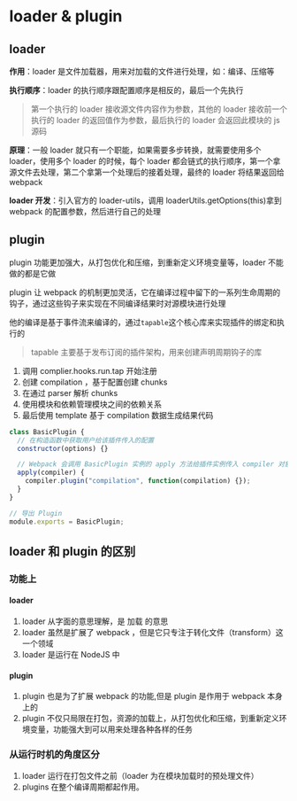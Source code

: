 # loader & plugin

## loader

<!-- loader 是文件加载器，能够加载资源文件，并对文件进行一些处理，例如：编译、压缩等
最终一起打包到指定文件中
处理一个文件可以使用多个loader，loader的执行顺序跟配置的顺序是相反的

最后一个loader最先执行，第一个loader最后执行



编写自己的loader需要引入官方的loader-utils，调用loaderUtils.getOptions(this)拿到webpack的配置参数，然后进行自己的处理 -->

**作用**：loader 是文件加载器，用来对加载的文件进行处理，如：编译、压缩等

**执行顺序**：loader 的执行顺序跟配置顺序是相反的，最后一个先执行

> 第一个执行的 loader 接收源文件内容作为参数，其他的 loader 接收前一个执行的 loader 的返回值作为参数，最后执行的 loader 会返回此模块的 js 源码

**原理**：一般 loader 就只有一个职能，如果需要多步转换，就需要使用多个 loader，使用多个 loader 的时候，每个 loader 都会链式的执行顺序，第一个拿源文件去处理，第二个拿第一个处理后的接着处理，最终的 loader 将结果返回给 webpack

**loader 开发**：引入官方的 loader-utils，调用 loaderUtils.getOptions(this)拿到 webpack 的配置参数，然后进行自己的处理

## plugin

plugin 功能更加强大，从打包优化和压缩，到重新定义环境变量等，loader 不能做的都是它做

plugin 让 webpack 的机制更加灵活，它在编译过程中留下的一系列生命周期的钩子，通过这些钩子来实现在不同编译结果时对源模块进行处理

他的编译是基于事件流来编译的，通过`tapable`这个核心库来实现插件的绑定和执行的

> tapable 主要基于发布订阅的插件架构，用来创建声明周期钩子的库

1. 调用 complier.hooks.run.tap 开始注册
2. 创建 compilation ，基于配置创建 chunks
3. 在通过 parser 解析 chunks
4. 使用模块和依赖管理模块之间的依赖关系
5. 最后使用 template 基于 compilation 数据生成结果代码

```js
class BasicPlugin {
  // 在构造函数中获取用户给该插件传入的配置
  constructor(options) {}

  // Webpack 会调用 BasicPlugin 实例的 apply 方法给插件实例传入 compiler 对象
  apply(compiler) {
    compiler.plugin("compilation", function(compilation) {});
  }
}

// 导出 Plugin
module.exports = BasicPlugin;
```

## loader 和 plugin 的区别

### 功能上

#### loader

1. loader 从字面的意思理解，是 加载 的意思
2. loader 虽然是扩展了 webpack ，但是它只专注于转化文件（transform）这一个领域
3. loader 是运行在 NodeJS 中

#### plugin

1. plugin 也是为了扩展 webpack 的功能,但是 plugin 是作用于 webpack 本身上的
2. plugin 不仅只局限在打包，资源的加载上，从打包优化和压缩，到重新定义环境变量，功能强大到可以用来处理各种各样的任务

### 从运行时机的角度区分

1. loader 运行在打包文件之前（loader 为在模块加载时的预处理文件）
2. plugins 在整个编译周期都起作用。
